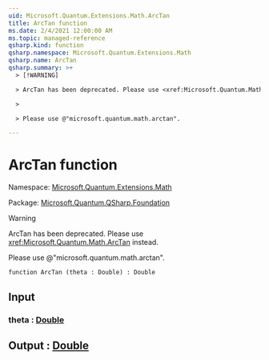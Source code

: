 ```yaml
---
uid: Microsoft.Quantum.Extensions.Math.ArcTan
title: ArcTan function
ms.date: 2/4/2021 12:00:00 AM
ms.topic: managed-reference
qsharp.kind: function
qsharp.namespace: Microsoft.Quantum.Extensions.Math
qsharp.name: ArcTan
qsharp.summary: >+
  > [!WARNING]

  > ArcTan has been deprecated. Please use <xref:Microsoft.Quantum.Math.ArcTan> instead.

  >

  > Please use @"microsoft.quantum.math.arctan".

---
```


# ArcTan function

Namespace: [Microsoft.Quantum.Extensions.Math](xref:Microsoft.Quantum.Extensions.Math)

Package: [Microsoft.Quantum.QSharp.Foundation](https://nuget.org/packages/Microsoft.Quantum.QSharp.Foundation)


> [!WARNING]
> ArcTan has been deprecated. Please use <xref:Microsoft.Quantum.Math.ArcTan> instead.
>
> Please use @"microsoft.quantum.math.arctan".



```qsharp
function ArcTan (theta : Double) : Double
```


## Input

### theta : [Double](xref:microsoft.quantum.lang-ref.double)





## Output : [Double](xref:microsoft.quantum.lang-ref.double)

